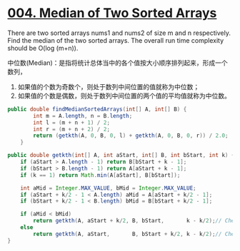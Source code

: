 [004. Median of Two Sorted Arrays](https://leetcode.com/problems/Median-of-Two-Sorted-Arrays/)
===

There are two sorted arrays nums1 and nums2 of size m and n respectively. Find the median of the two sorted arrays.
The overall run time complexity should be O(log (m+n)).


中位数(Median)：是指将统计总体当中的各个值按大小顺序排列起来，形成一个数列，

1. 如果值的个数为奇数个，则处于数列中间位置的值就称为中位数；
2. 如果值的个数是偶数，则处于数列中间位置的两个值的平均值就称为中位数。

```java
public double findMedianSortedArrays(int[] A, int[] B) {
        int m = A.length, n = B.length;
        int l = (m + n + 1) / 2;
        int r = (m + n + 2) / 2;
        return (getkth(A, 0, B, 0, l) + getkth(A, 0, B, 0, r)) / 2.0;
    }

public double getkth(int[] A, int aStart, int[] B, int bStart, int k) {
    if (aStart > A.length - 1) return B[bStart + k - 1];            
    if (bStart > B.length - 1) return A[aStart + k - 1];                
    if (k == 1) return Math.min(A[aStart], B[bStart]);

    int aMid = Integer.MAX_VALUE, bMid = Integer.MAX_VALUE;
    if (aStart + k/2 - 1 < A.length) aMid = A[aStart + k/2 - 1]; 
    if (bStart + k/2 - 1 < B.length) bMid = B[bStart + k/2 - 1];        

    if (aMid < bMid) 
        return getkth(A, aStart + k/2, B, bStart,       k - k/2);// Check: aRight + bLeft 
    else 
        return getkth(A, aStart,       B, bStart + k/2, k - k/2);// Check: bRight + aLeft
}
```
